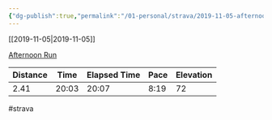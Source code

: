 ```yaml
---
{"dg-publish":true,"permalink":"/01-personal/strava/2019-11-05-afternoon-run/"}
---
```



[[2019-11-05\|2019-11-05]]

[Afternoon Run](https://www.strava.com/activities/2844194955)

| Distance | Time  | Elapsed Time | Pace | Elevation |
| -------- | ----- | ------------ | ---- | --------- |
| 2.41     | 20:03 | 20:07        | 8:19 | 72        |




#strava
